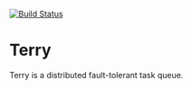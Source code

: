[![Build Status](https://travis-ci.org/werat/avery.svg?branch=master)](https://travis-ci.org/werat/terry)

# Terry

Terry is a distributed fault-tolerant task queue.
